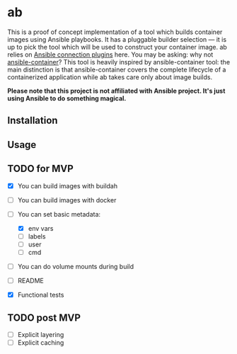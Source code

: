 # ab

This is a proof of concept implementation of a tool which builds container
images using Ansible playbooks. It has a pluggable builder selection — it is up
to pick the tool which will be used to construct your container image. ab
relies on [Ansible connection
plugins](https://docs.ansible.com/ansible/2.6/plugins/connection.html) here.
You may be asking: why not [ansible-container](https://github.com/ansible/ansible-container)? This tool is heavily inspired
by ansible-container tool: the main distinction is that ansible-container
covers the complete lifecycle of a containerized application while ab takes
care only about image builds.

**Please note that this project is not affiliated with Ansible project. It's just using Ansible to do something magical.**


## Installation

## Usage

## TODO for MVP

* [x] You can build images with buildah
* [ ] You can build images with docker
* [ ] You can set basic metadata:
  * [x] env vars
  * [ ] labels
  * [ ] user
  * [ ] cmd
* [ ] You can do volume mounts during build
* [ ] README
* [x] Functional tests


## TODO post MVP

* [ ] Explicit layering
* [ ] Explicit caching
